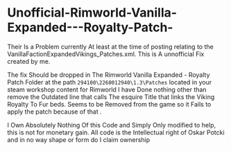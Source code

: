 # Unofficial-Rimworld-Vanilla-Expanded---Royalty-Patch-
Their Is a Problem currently At least at the time of posting relating to the VanillaFactionExpandedVikings_Patches.xml. This is A unnofficial Fix created by me.

The fix Should be dropped in The Rimworld Vanilla Expanded - Royalty Patch Folder at the path `` 294100\2260012940\1.3\Patches `` located in your steam workshop content for Rimworld 
I have Done nothing other than remove the Outdated line that calls The esquire Title that links the Viking Royalty To Fur beds. Seems to be Removed from the game so it Fails to apply 
the patch because of that .

I Own Absolutely Nothing Of this Code and Simply Only modified to help, this is not for monetary gain. All code is the Intellectual right of Oskar Potcki and in no way shape or form do I claim ownership
